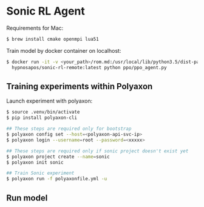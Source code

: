 # Sonic RL Agent

Requirements for Mac:

```sh
$ brew install cmake openmpi lua51
```

Train model by docker container on localhost:

```sh
$ docker run -it -v <your_path>/rom.md:/usr/local/lib/python3.5/dist-packages/retro/data/SonicTheHedgehog-Genesis/rom.md \
  hypnosapos/sonic-rl-remote:latest python ppo/ppo_agent.py
```

## Training experiments within Polyaxon

Launch experiment with polyaxon:

```bash
$ source .venv/bin/activate
$ pip install polyaxon-cli

## These steps are required only for bootstrap
$ polyaxon config set --host=<polyaxon-api-svc-ip>
$ polyaxon login --username=root --password=<xxxxx>

## These steps are required only if sonic project doesn't exist yet
$ polyaxon project create --name=sonic
$ polyaxon init sonic

## Train Sonic experiment
$ polyaxon run -f polyaxonfile.yml -u
```

## Run model